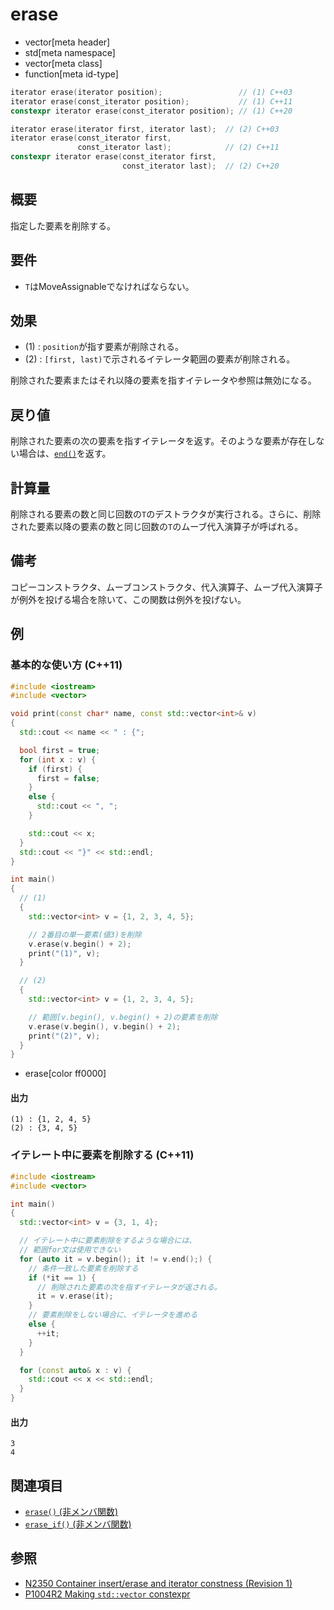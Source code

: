 # erase
* vector[meta header]
* std[meta namespace]
* vector[meta class]
* function[meta id-type]

```cpp
iterator erase(iterator position);                 // (1) C++03
iterator erase(const_iterator position);           // (1) C++11
constexpr iterator erase(const_iterator position); // (1) C++20

iterator erase(iterator first, iterator last);  // (2) C++03
iterator erase(const_iterator first,
               const_iterator last);            // (2) C++11
constexpr iterator erase(const_iterator first,
                         const_iterator last);  // (2) C++20
```

## 概要
指定した要素を削除する。


## 要件
- `T`はMoveAssignableでなければならない。


## 効果
- (1) : `position`が指す要素が削除される。
- (2) : `[first, last)`で示されるイテレータ範囲の要素が削除される。

削除された要素またはそれ以降の要素を指すイテレータや参照は無効になる。


## 戻り値
削除された要素の次の要素を指すイテレータを返す。そのような要素が存在しない場合は、[`end()`](end.md)を返す。


## 計算量
削除される要素の数と同じ回数の`T`のデストラクタが実行される。さらに、削除された要素以降の要素の数と同じ回数の`T`のムーブ代入演算子が呼ばれる。


## 備考
コピーコンストラクタ、ムーブコンストラクタ、代入演算子、ムーブ代入演算子が例外を投げる場合を除いて、この関数は例外を投げない。

## 例
### 基本的な使い方 (C++11)
```cpp example
#include <iostream>
#include <vector>

void print(const char* name, const std::vector<int>& v)
{
  std::cout << name << " : {";

  bool first = true;
  for (int x : v) {
    if (first) {
      first = false;
    }
    else {
      std::cout << ", ";
    }

    std::cout << x;
  }
  std::cout << "}" << std::endl;
}

int main()
{
  // (1)
  {
    std::vector<int> v = {1, 2, 3, 4, 5};

    // 2番目の単一要素(値3)を削除
    v.erase(v.begin() + 2);
    print("(1)", v);
  }

  // (2)
  {
    std::vector<int> v = {1, 2, 3, 4, 5};

    // 範囲[v.begin(), v.begin() + 2)の要素を削除
    v.erase(v.begin(), v.begin() + 2);
    print("(2)", v);
  }
}
```
* erase[color ff0000]

#### 出力
```
(1) : {1, 2, 4, 5}
(2) : {3, 4, 5}
```


### イテレート中に要素を削除する (C++11)
```cpp example
#include <iostream>
#include <vector>

int main()
{
  std::vector<int> v = {3, 1, 4};

  // イテレート中に要素削除をするような場合には、
  // 範囲for文は使用できない
  for (auto it = v.begin(); it != v.end();) {
    // 条件一致した要素を削除する
    if (*it == 1) {
      // 削除された要素の次を指すイテレータが返される。
      it = v.erase(it);
    }
    // 要素削除をしない場合に、イテレータを進める
    else {
      ++it;
    }
  }

  for (const auto& x : v) {
    std::cout << x << std::endl;
  }
}
```

#### 出力
```
3
4
```


## 関連項目
- [`erase()` (非メンバ関数)](erase_free.md)
- [`erase_if()` (非メンバ関数)](erase_if_free.md)


## 参照
- [N2350 Container insert/erase and iterator constness (Revision 1)](http://www.open-std.org/jtc1/sc22/wg21/docs/papers/2007/n2350.pdf)
- [P1004R2 Making `std::vector` constexpr](https://www.open-std.org/jtc1/sc22/wg21/docs/papers/2019/p1004r2.pdf)
